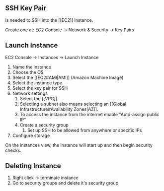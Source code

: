 ## SSH Key Pair
is needed to SSH into the [[EC2]] instance.

Create one at:
EC2 Console -> Network & Security -> Key Pairs

## Launch Instance
EC2 Console -> Instances -> Launch Instance

1. Name the instance
2. Choose the OS
3. Select the [[EC2#AMI|AMI]] (Amazon Machine Image)
4. Select the instance type
5. Select the key pair for SSH
6. Network settings
	1. Select the [[VPC]]
	2. Selecting a subnet also means selecting an [[Global Infrastructure#Availability Zones|AZ]].
	3. To access the instance from the internet enable "Auto-assign public IP"
	4. Create a security group
		1. Set up SSH to be allowed from anywhere or specific IPs
7. Configure storage

On the instances view, the instance will start up and then begin security checks.

## Deleting Instance
1. Right click -> terminate instance
2. Go to security groups and delete it's security group

